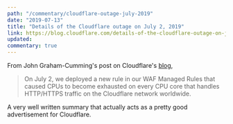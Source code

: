 ```yaml
---
path: "/commentary/cloudflare-outage-july-2019"
date: "2019-07-13"
title: "Details of the Cloudflare outage on July 2, 2019"
link: https://blog.cloudflare.com/details-of-the-cloudflare-outage-on-july-2-2019/
updated:
commentary: true
---
```

From John Graham-Cumming's post on Cloudflare's [blog](https://blog.cloudflare.com/details-of-the-cloudflare-outage-on-july-2-2019/),

 > On July 2, we deployed a new rule in our WAF Managed Rules that caused CPUs to become exhausted on every CPU core that handles HTTP/HTTPS traffic on the Cloudflare network worldwide.

 A very well written summary that actually acts as a pretty good advertisement for Cloudflare.
